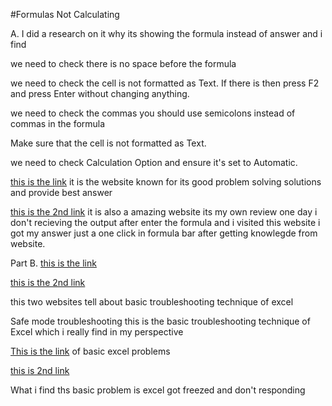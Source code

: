 #Formulas Not Calculating

A. I did a research on it why its showing the formula instead of answer and i find 


we need to check there is no space before the formula

 we need to check the cell is not formatted as Text. If there is  then press F2 and press Enter without changing anything.
 
 we need to check the commas you should use semicolons instead of commas in the formula
 
Make sure that the cell is not formatted as Text.

 we need to check Calculation Option and ensure it's set to Automatic.
 
 [this is the link](https://answers.microsoft.com/en-us/msoffice/forum/all/why-does-excel-display-my-formula-in-the-cell/12a4fe8d-4b6c-4f3c-82be-9000489d94a0) it is the website known for its good problem solving solutions and provide best answer 


 
 [this is the 2nd link](https://www.ablebits.com/office-addins-blog/excel-formulas-not-working/) it is also a amazing website its my own review one day i don't recieving the output after enter the formula
 and i visited this website i got my answer just a one click in formula bar after getting knowlegde from website.


 




 Part B. [this is the link](https://docs.safe.com/fme/html/FME-Form-Documentation/FME-ReadersWriters/xlsx/Troubleshooting.htm) 


[this is the 2nd link](https://support.microsoft.com/en-us/office/fixes-or-workarounds-for-recent-issues-in-excel-for-windows-49d932ce-0240-49cf-94df-1587d9d97093)


this two websites tell about basic troubleshooting technique of excel

 Safe mode troubleshooting this is the basic troubleshooting technique of Excel which i really find in my perspective 





[This is the link](https://zapier.com/blog/excel-errors/) of basic excel problems 

[this is 2nd link](https://www.knime.com/blog/ten-common-issues-when-using-excel-for-data-operations)

 What i find ths basic problem is excel got freezed and don't responding



